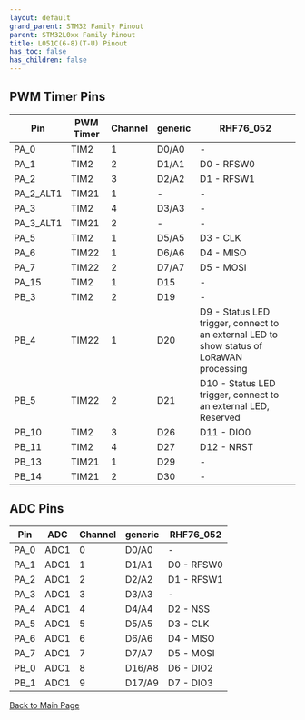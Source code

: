 ```yaml
---
layout: default
grand_parent: STM32 Family Pinout
parent: STM32L0xx Family Pinout
title: L051C(6-8)(T-U) Pinout
has_toc: false
has_children: false
---
```


## PWM Timer Pins

| Pin | PWM Timer | Channel | generic | RHF76_052 |
| --- | --- | --- | --- | --- |
| PA_0 | TIM2 | 1 | D0/A0 | - |
| PA_1 | TIM2 | 2 | D1/A1 | D0 - RFSW0 |
| PA_2 | TIM2 | 3 | D2/A2 | D1 - RFSW1 |
| PA_2_ALT1 | TIM21 | 1 | - | - |
| PA_3 | TIM2 | 4 | D3/A3 | - |
| PA_3_ALT1 | TIM21 | 2 | - | - |
| PA_5 | TIM2 | 1 | D5/A5 | D3 - CLK |
| PA_6 | TIM22 | 1 | D6/A6 | D4 - MISO |
| PA_7 | TIM22 | 2 | D7/A7 | D5 - MOSI |
| PA_15 | TIM2 | 1 | D15 | - |
| PB_3 | TIM2 | 2 | D19 | - |
| PB_4 | TIM22 | 1 | D20 | D9 - Status LED trigger, connect to an external LED to show status of LoRaWAN processing |
| PB_5 | TIM22 | 2 | D21 | D10 - Status LED trigger, connect to an external LED, Reserved |
| PB_10 | TIM2 | 3 | D26 | D11 - DIO0 |
| PB_11 | TIM2 | 4 | D27 | D12 - NRST |
| PB_13 | TIM21 | 1 | D29 | - |
| PB_14 | TIM21 | 2 | D30 | - |


## ADC Pins

| Pin | ADC | Channel | generic | RHF76_052 |
| --- | --- | --- | --- | --- |
| PA_0 | ADC1 | 0 | D0/A0 | - |
| PA_1 | ADC1 | 1 | D1/A1 | D0 - RFSW0 |
| PA_2 | ADC1 | 2 | D2/A2 | D1 - RFSW1 |
| PA_3 | ADC1 | 3 | D3/A3 | - |
| PA_4 | ADC1 | 4 | D4/A4 | D2 - NSS |
| PA_5 | ADC1 | 5 | D5/A5 | D3 - CLK |
| PA_6 | ADC1 | 6 | D6/A6 | D4 - MISO |
| PA_7 | ADC1 | 7 | D7/A7 | D5 - MOSI |
| PB_0 | ADC1 | 8 | D16/A8 | D6 - DIO2 |
| PB_1 | ADC1 | 9 | D17/A9 | D7 - DIO3 |


[Back to Main Page](../../)